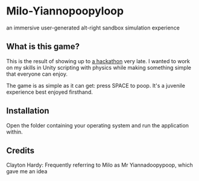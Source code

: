# Milo-Yiannopoopyloop
an immersive user-generated alt-right sandbox simulation experience

## What is this game?
This is the result of showing up to [a hackathon](http://www.stupidhackathon.com "Stupid Hackathon") very late. I wanted to work on my skills in Unity scripting with physics while making something simple that everyone can enjoy. 

The game is as simple as it can get: press SPACE to poop. It's a juvenile experience best enjoyed firsthand.


## Installation

Open the folder containing your operating system and run the application within.


## Credits

Clayton Hardy: Frequently referring to Milo as Mr Yiannadoopypoop, which gave me an idea
